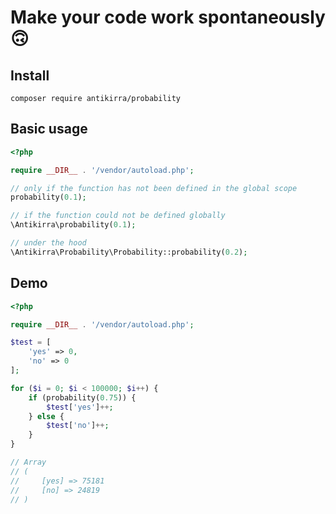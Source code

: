# Make your code work spontaneously 🙃

## Install

```console
composer require antikirra/probability
```

## Basic usage

```php
<?php

require __DIR__ . '/vendor/autoload.php';

// only if the function has not been defined in the global scope
probability(0.1);

// if the function could not be defined globally
\Antikirra\probability(0.1);

// under the hood
\Antikirra\Probability\Probability::probability(0.2);
```

## Demo

```php
<?php

require __DIR__ . '/vendor/autoload.php';

$test = [
    'yes' => 0,
    'no' => 0
];

for ($i = 0; $i < 100000; $i++) {
    if (probability(0.75)) {
        $test['yes']++;
    } else {
        $test['no']++;
    }
}

// Array
// (
//     [yes] => 75181
//     [no] => 24819
// )
```
